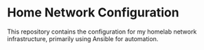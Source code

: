 # Home Network Configuration

This repository contains the configuration for my homelab network infrastructure, primarily using Ansible for automation.
